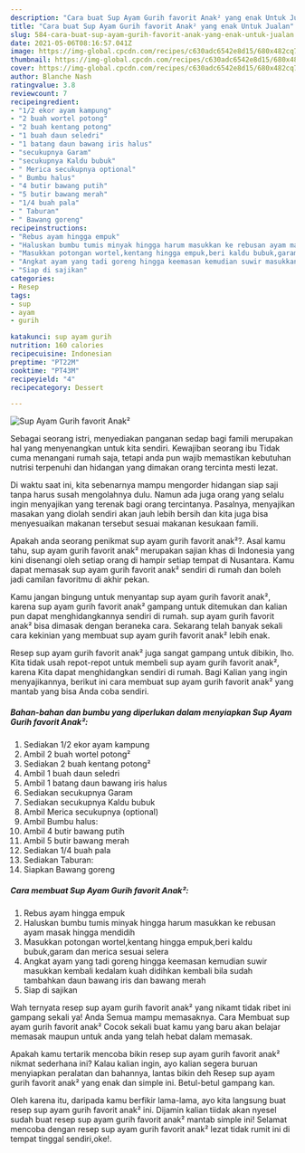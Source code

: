 ```yaml
---
description: "Cara buat Sup Ayam Gurih favorit Anak² yang enak Untuk Jualan"
title: "Cara buat Sup Ayam Gurih favorit Anak² yang enak Untuk Jualan"
slug: 584-cara-buat-sup-ayam-gurih-favorit-anak-yang-enak-untuk-jualan
date: 2021-05-06T08:16:57.041Z
image: https://img-global.cpcdn.com/recipes/c630adc6542e8d15/680x482cq70/sup-ayam-gurih-favorit-anak-foto-resep-utama.jpg
thumbnail: https://img-global.cpcdn.com/recipes/c630adc6542e8d15/680x482cq70/sup-ayam-gurih-favorit-anak-foto-resep-utama.jpg
cover: https://img-global.cpcdn.com/recipes/c630adc6542e8d15/680x482cq70/sup-ayam-gurih-favorit-anak-foto-resep-utama.jpg
author: Blanche Nash
ratingvalue: 3.8
reviewcount: 7
recipeingredient:
- "1/2 ekor ayam kampung"
- "2 buah wortel potong"
- "2 buah kentang potong"
- "1 buah daun seledri"
- "1 batang daun bawang iris halus"
- "secukupnya Garam"
- "secukupnya Kaldu bubuk"
- " Merica secukupnya optional"
- " Bumbu halus"
- "4 butir bawang putih"
- "5 butir bawang merah"
- "1/4 buah pala"
- " Taburan"
- " Bawang goreng"
recipeinstructions:
- "Rebus ayam hingga empuk"
- "Haluskan bumbu tumis minyak hingga harum masukkan ke rebusan ayam masak hingga mendidih"
- "Masukkan potongan wortel,kentang hingga empuk,beri kaldu bubuk,garam dan merica sesuai selera"
- "Angkat ayam yang tadi goreng hingga keemasan kemudian suwir masukkan kembali kedalam kuah didihkan kembali bila sudah tambahkan daun bawang iris dan bawang merah"
- "Siap di sajikan"
categories:
- Resep
tags:
- sup
- ayam
- gurih

katakunci: sup ayam gurih 
nutrition: 160 calories
recipecuisine: Indonesian
preptime: "PT22M"
cooktime: "PT43M"
recipeyield: "4"
recipecategory: Dessert

---
```



![Sup Ayam Gurih favorit Anak²](https://img-global.cpcdn.com/recipes/c630adc6542e8d15/680x482cq70/sup-ayam-gurih-favorit-anak-foto-resep-utama.jpg)

Sebagai seorang istri, menyediakan panganan sedap bagi famili merupakan hal yang menyenangkan untuk kita sendiri. Kewajiban seorang ibu Tidak cuma menangani rumah saja, tetapi anda pun wajib memastikan kebutuhan nutrisi terpenuhi dan hidangan yang dimakan orang tercinta mesti lezat.

Di waktu  saat ini, kita sebenarnya mampu mengorder hidangan siap saji tanpa harus susah mengolahnya dulu. Namun ada juga orang yang selalu ingin menyajikan yang terenak bagi orang tercintanya. Pasalnya, menyajikan masakan yang diolah sendiri akan jauh lebih bersih dan kita juga bisa menyesuaikan makanan tersebut sesuai makanan kesukaan famili. 



Apakah anda seorang penikmat sup ayam gurih favorit anak²?. Asal kamu tahu, sup ayam gurih favorit anak² merupakan sajian khas di Indonesia yang kini disenangi oleh setiap orang di hampir setiap tempat di Nusantara. Kamu dapat memasak sup ayam gurih favorit anak² sendiri di rumah dan boleh jadi camilan favoritmu di akhir pekan.

Kamu jangan bingung untuk menyantap sup ayam gurih favorit anak², karena sup ayam gurih favorit anak² gampang untuk ditemukan dan kalian pun dapat menghidangkannya sendiri di rumah. sup ayam gurih favorit anak² bisa dimasak dengan beraneka cara. Sekarang telah banyak sekali cara kekinian yang membuat sup ayam gurih favorit anak² lebih enak.

Resep sup ayam gurih favorit anak² juga sangat gampang untuk dibikin, lho. Kita tidak usah repot-repot untuk membeli sup ayam gurih favorit anak², karena Kita dapat menghidangkan sendiri di rumah. Bagi Kalian yang ingin menyajikannya, berikut ini cara membuat sup ayam gurih favorit anak² yang mantab yang bisa Anda coba sendiri.

<!--inarticleads1-->

##### Bahan-bahan dan bumbu yang diperlukan dalam menyiapkan Sup Ayam Gurih favorit Anak²:

1. Sediakan 1/2 ekor ayam kampung
1. Ambil 2 buah wortel potong²
1. Sediakan 2 buah kentang potong²
1. Ambil 1 buah daun seledri
1. Ambil 1 batang daun bawang iris halus
1. Sediakan secukupnya Garam
1. Sediakan secukupnya Kaldu bubuk
1. Ambil  Merica secukupnya (optional)
1. Ambil  Bumbu halus:
1. Ambil 4 butir bawang putih
1. Ambil 5 butir bawang merah
1. Sediakan 1/4 buah pala
1. Sediakan  Taburan:
1. Siapkan  Bawang goreng




<!--inarticleads2-->

##### Cara membuat Sup Ayam Gurih favorit Anak²:

1. Rebus ayam hingga empuk
1. Haluskan bumbu tumis minyak hingga harum masukkan ke rebusan ayam masak hingga mendidih
1. Masukkan potongan wortel,kentang hingga empuk,beri kaldu bubuk,garam dan merica sesuai selera
1. Angkat ayam yang tadi goreng hingga keemasan kemudian suwir masukkan kembali kedalam kuah didihkan kembali bila sudah tambahkan daun bawang iris dan bawang merah
1. Siap di sajikan




Wah ternyata resep sup ayam gurih favorit anak² yang nikamt tidak ribet ini gampang sekali ya! Anda Semua mampu memasaknya. Cara Membuat sup ayam gurih favorit anak² Cocok sekali buat kamu yang baru akan belajar memasak maupun untuk anda yang telah hebat dalam memasak.

Apakah kamu tertarik mencoba bikin resep sup ayam gurih favorit anak² nikmat sederhana ini? Kalau kalian ingin, ayo kalian segera buruan menyiapkan peralatan dan bahannya, lantas bikin deh Resep sup ayam gurih favorit anak² yang enak dan simple ini. Betul-betul gampang kan. 

Oleh karena itu, daripada kamu berfikir lama-lama, ayo kita langsung buat resep sup ayam gurih favorit anak² ini. Dijamin kalian tiidak akan nyesel sudah buat resep sup ayam gurih favorit anak² mantab simple ini! Selamat mencoba dengan resep sup ayam gurih favorit anak² lezat tidak rumit ini di tempat tinggal sendiri,oke!.

